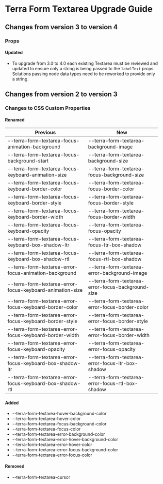 # Terra Form Textarea Upgrade Guide

## Changes from version 3 to version 4

### Props

#### Updated
* To upgrade from 3.0 to 4.0 each existing Textarea must be reviewed and updated to ensure only a string is being passed to the `labelText` props. Solutions passing node data types need to be reworked to provide only a string.

## Changes from version 2 to version 3

### Changes to CSS Custom Properties

#### Renamed
| Previous | New |
|-|-|
| --terra-form-textarea-focus-animation-background | --terra-form-textarea-background-image |
| --terra-form-textarea-focus-background-start | --terra-form-textarea-background-size |
| --terra-form-textarea-focus-keyboard-animation-size | --terra-form-textarea-focus-background-size |
| --terra-form-textarea-focus-keyboard-border-color | --terra-form-textarea-focus-border-color |
| --terra-form-textarea-focus-keyboard-border-style | --terra-form-textarea-focus-border-style |
| --terra-form-textarea-focus-keyboard-border-width | --terra-form-textarea-focus-border-width |
| --terra-form-textarea-focus-keyboard-opacity | --terra-form-textarea-focus-opacity |
| --terra-form-textarea-focus-keyboard-box-shadow-ltr | --terra-form-textarea-focus-ltr-box-shadow |
| --terra-form-textarea-focus-keyboard-box-shadow-rtl | --terra-form-textarea-focus-rtl-box-shadow |
| --terra-form-textarea-error-focus-animation-background | --terra-form-textarea-error-background-image |
| --terra-form-textarea-error-focus-keyboard-animation-size | --terra-form-textarea-error-focus-background-size |
| --terra-form-textarea-error-focus-keyboard-border-color | --terra-form-textarea-error-focus-border-color |
| --terra-form-textarea-error-focus-keyboard-border-style | --terra-form-textarea-error-focus-border-style |
| --terra-form-textarea-error-focus-keyboard-border-width | --terra-form-textarea-error-focus-border-width |
| --terra-form-textarea-error-focus-keyboard-opacity | --terra-form-textarea-error-focus-opacity |
| --terra-form-textarea-error-focus-keyboard-box-shadow-ltr | --terra-form-textarea-error-focus-ltr-box-shadow |
| --terra-form-textarea-error-focus-keyboard-box-shadow-rtl | --terra-form-textarea-error-focus-rtl-box-shadow |

#### Added
* --terra-form-textarea-hover-background-color
* --terra-form-textarea-hover-color
* --terra-form-textarea-focus-background-color
* --terra-form-textarea-focus-color
* --terra-form-textarea-error-background-color
* --terra-form-textarea-error-hover-background-color
* --terra-form-textarea-error-hover-color
* --terra-form-textarea-error-focus-background-color
* --terra-form-textarea-error-focus-color

#### Removed
* --terra-form-textarea-cursor

